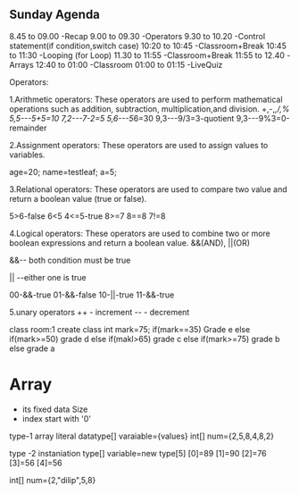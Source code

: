 
Sunday Agenda
----------------
8.45  to 09.00 -Recap
9.00  to 09.30 -Operators
9.30  to 10.20 -Control statement(if condition,switch case) 
10:20 to 10:45 -Classroom+Break
10:45 to 11:30 -Looping (for Loop)
11.30 to 11:55 -Classroom+Break
11:55 to 12.40 -Arrays
12:40 to 01:00 -Classroom
01:00 to 01:15 -LiveQuiz




Operators:
 
1.Arithmetic operators:
These operators are used to perform mathematical operations
such as addition, subtraction, multiplication,and division.
+,-,*,/,%
5,5---5+5=10
7,2---7-2=5
5,6---5*6=30
9,3---9/3=3-quotient
9,3---9%3=0-remainder


2.Assignment operators:
These operators are used to assign values to variables. 

age=20;
name=testleaf;
a=5;

3.Relational operators:
These operators are used to compare two value
and return a boolean value (true or false). 

5>6-false
6<5
4<=5-true
8>=7
8==8
7!=8

4.Logical operators:
These operators are used to combine two or more boolean expressions
and return a boolean value.
&&(AND), ||(OR)

&&-- both condition must be true

|| --either one is true 

00-&&-true
01-&&-false
10-||-true
11-&&-true

5.unary operators
++ - increment
-- - decrement

class room:1
create class
int mark=75;
if(mark==35)
Grade e
else if(mark>=50)
grade d
else if(makl>65)
grade c
else if(mark>=75)
grade b
else
grade a



Array
=======

* its fixed data Size
* index start with '0'

type-1 array literal
datatype[] varaiable={values}
int[] num={2,5,8,4,8,2}

type -2 instaniation
type[] variable=new type[5]
[0]=89
[1]=90
[2]=76
[3]=56
[4]=56


int[] num={2,"dilip",5,8}